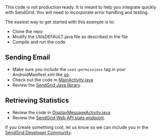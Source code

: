 This code is not production ready. It is meant to help you integrate quickly with SendGrid. You will need to incorporate error handling and testing.

The easiest way to get started with this example is to:

* Clone the repo
* Modify the UtilsDEFAULT.java file as described in the file
* Compile and run the code

## Sending Email

* Make sure you include the `uses-permissions` tag in your AndroidManifest.xml like [so](https://github.com/thinkingserious/sendgrid-android-example/blob/master/AndroidManifest.xml).
* Check out the code in [MainActivity.java](https://github.com/thinkingserious/sendgrid-android-example/blob/master/src/com/thinkingserious/sendgrid/MainActivity.java)
* Review the [SendGrid Java library](https://github.com/sendgrid/sendgrid-java).

## Retrieving Statistics

* Review the code in [DisplayMessageActivity.java](https://github.com/thinkingserious/sendgrid-android-example/blob/master/src/com/thinkingserious/sendgrid/DisplayMessageActivity.java)
* Review the [SendGrid Web API stats endpoint](http://sendgrid.com/docs/API_Reference/Web_API/Statistics/index.html).

If you create something cool, let us know so we can include you in the [SendGrid Developer Community](http://sendgrid.com/developers/developers).

